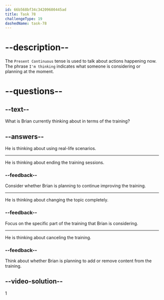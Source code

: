 ```yaml
---
id: 66b568bf34c34209600445ad
title: Task 78
challengeType: 19
dashedName: task-78
---
```


<!--
AUDIO REFERENCE:
Brian: I'm thinking of using real-life scenarios this time, especially for identifying phishing attempts.
-->

# --description--

The `Present Continuous` tense is used to talk about actions happening now. The phrase `I'm thinking` indicates what someone is considering or planning at the moment.

# --questions--

## --text--

What is Brian currently thinking about in terms of the training?

## --answers--

He is thinking about using real-life scenarios.

---

He is thinking about ending the training sessions.

### --feedback--

Consider whether Brian is planning to continue improving the training.

---

He is thinking about changing the topic completely.

### --feedback--

Focus on the specific part of the training that Brian is considering.

---

He is thinking about canceling the training.

### --feedback--

Think about whether Brian is planning to add or remove content from the training.

## --video-solution--

1
